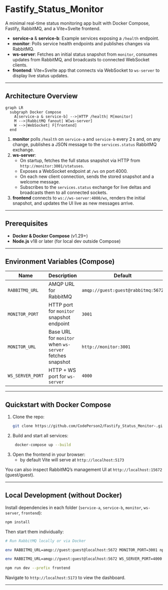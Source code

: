 # Fastify_Status_Monitor

A minimal real-time status monitoring app built with Docker Compose, Fastify, RabbitMQ, and a Vite+Svelte frontend.

- **service-a** & **service-b**: Example services exposing a `/health` endpoint.
- **monitor**: Polls service health endpoints and publishes changes via RabbitMQ.
- **ws-server**: Fetches an initial status snapshot from `monitor`, consumes updates from RabbitMQ, and broadcasts to connected WebSocket clients.
- **frontend**: Vite+Svelte app that connects via WebSocket to `ws-server` to display live status updates.

---

## Architecture Overview

```mermaid
graph LR
  subgraph Docker Compose
    A[service-a & service-b] -->|HTTP /health| M[monitor]
    M -->|RabbitMQ fanout| W[ws-server]
    W -->|WebSocket| F[frontend]
  end
```  

1. **monitor** polls `/health` on `service-a` and `service-b` every 2 s and, on any change, publishes a JSON message to the `services.status` RabbitMQ exchange.
2. **ws-server**:
   - On startup, fetches the full status snapshot via HTTP from `http://monitor:3001/statuses`.
   - Exposes a WebSocket endpoint at `/ws` on port 4000.
   - On each new client connection, sends the stored snapshot and a welcome message.
   - Subscribes to the `services.status` exchange for live deltas and broadcasts them to all connected sockets.
3. **frontend** connects to `ws://ws-server:4000/ws`, renders the initial snapshot, and updates the UI live as new messages arrive.

---

## Prerequisites

- **Docker & Docker Compose** (v1.29+)
- **Node.js** v18 or later (for local dev outside Compose)

---

## Environment Variables (Compose)

| Name             | Description                                           | Default                                |
| ---------------- | ----------------------------------------------------- | -------------------------------------- |
| `RABBITMQ_URL`   | AMQP URL for RabbitMQ                                 | `amqp://guest:guest@rabbitmq:5672`     |
| `MONITOR_PORT`   | HTTP port for `monitor` snapshot endpoint             | `3001`                                 |
| `MONITOR_URL`    | Base URL for `monitor` when `ws-server` fetches snapshot | `http://monitor:3001`               |
| `WS_SERVER_PORT` | HTTP + WS port for `ws-server`                        | `4000`                                 |

---

## Quickstart with Docker Compose

1. Clone the repo:
   ```bash 
   git clone https://github.com/CodePerson2/Fastify_Status_Monitor-.git && cd Fastify_Status_Monitor 
   ```
2. Build and start all services:
   ```bash
    docker-compose up --build
    ```
3. Open the frontend in your browser:
   - by default Vite will serve at `http://localhost:5173`

You can also inspect RabbitMQ’s management UI at `http://localhost:15672` (guest/guest).

---

## Local Development (without Docker)

Install dependencies in each folder (`service-a`, `service-b`, `monitor`, `ws-server`, `frontend`):

```bash
npm install
```

Then start them individually:

```bash
# Run RabbitMQ locally or via Docker

env RABBITMQ_URL=amqp://guest:guest@localhost:5672 MONITOR_PORT=3001 npm start --prefix monitor

env RABBITMQ_URL=amqp://guest:guest@localhost:5672 WS_SERVER_PORT=4000 MONITOR_URL=http://localhost:3001 npm start --prefix ws-server

npm run dev --prefix frontend
```

Navigate to `http://localhost:5173` to view the dashboard.

---

